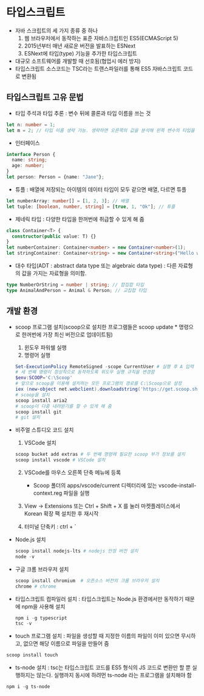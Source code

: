 # 타입스크립트

- 자바 스크립트의 세 가지 종류 중 하나
  1. 웹 브라우저에서 동작하는 표준 자바스크립트인 ES5(ECMAScript 5)
  2. 2015년부터 매년 새로운 버전을 발표하는 ESNext
  3. ESNext에 타입(type) 기능을 추가한 타입스크립트
- 대규모 소프트웨어를 개발할 때 선호됨(협업시 에러 방지)
- 타입스크립트 소스코드는 TSC라는 트랜스파일러를 통해 ES5 자바스크립트 코드로 변환됨

## 타입스크립트 고유 문법

- 타입 주석과 타입 추론 : 변수 뒤에 콜론과 타입 이름을 쓰는 것

```ts
let n: number = 1;
let m = 2; // 타입 이름 생략 가능. 생략하면 오른쪽의 값을 분석해 왼쪽 변수의 타입을 결정함(타입 추론)
```

- 인터페이스

```ts
interface Person {
  name: string;
  age: number;
}
let person: Person = {name: "Jane"};
```

- 튜플 : 배열에 저장되는 아이템의 데이터 타입이 모두 같으면 배열, 다르면 튜플

```ts
let numberArray: number[] = [1, 2, 3]; // 배열
let tuple: [boolean, number, string] = [true, 1, "Ok"]; // 튜플
```

- 제네릭 타입 : 다양한 타입을 한꺼번에 취급할 수 있게 해 줌

```ts
class Container<T> {
  constructor(public value: T) {}
}
let numberContainer: Container<number> = new Container<number>(1);
let stringContainer: Container<string> = new Container<string>("Hello world");
```

- 대수 타입(ADT : abstract data type 또는 algebraic data type) : 다른 자료형의 값을 가지는 자료형을 의미함.

```ts
type NumberOrString = number | string; // 합집합 타입
type AnimalAndPerson = Animal & Person; // 교집합 타입
```

## 개발 환경

- scoop 프로그램 설치(scoop으로 설치한 프로그램들은 scoop update \* 명령으로 한꺼번에 가장 최신 버전으로 업데이트됨)
  1. 윈도우 파워쉘 실행
  2. 명령어 실행
  ```powershell
  Set-ExecutionPolicy RemoteSigned -scope CurrentUser # 실행 후 A 입력
  # 세 번째 명령이 정상적으로 동작하도록 위도우 실행 규칙을 변경함
  $env:SCOOP='C:\Scoop'
  # 앞으로 scoop을 이용해 설치하는 모든 프로그램의 경로를 C:\Scoop으로 설정
  iex (new-object net.webclient).downloadstring('https://get.scoop.sh')
  # scoop을 설치
  scoop install aria2
  # scoop이 다중 내려받기를 할 수 있게 해 줌
  scoop install git
  # git 설치
  ```
- 비주얼 스튜디오 코드 설치

  1. VSCode 설치

  ```powershell
  scoop bucket add extras # 두 번째 명령에 필요한 scoop 부가 정보를 설치
  scoop install vscode # VSCode 설치
  ```

  2. VSCode를 마우스 오른쪽 단축 메뉴에 등록

     - Scoop 폴더의 apps/vscode/current 디렉터리에 있는 vscode-install-context.reg 파일을 실행

  3. View -> Extensions 또는 Ctrl + Shift + X 를 눌러 마켓플레이스에서 Korean 확장 팩 설치한 후 재시작
  4. 터미널 단축키 : ctrl + `

- Node.js 설치

  ```powershell
  scoop install nodejs-lts # nodejs 안정 버전 설치
  node -v
  ```

- 구글 크롬 브라우저 설치
  ```powershell
  scoop install chromium  # 오픈소스 버전의 크롬 브라우저 설치
  chrome # chrome
  ```
- 타입스크립트 컴파일러 설치 : 타입스크립트는 Node.js 환경에서만 동작하기 때문에 npm을 사용해 설치

  ```powershell
  npm i -g typescript
  tsc -v
  ```

- touch 프로그램 설치 : 파일을 생성할 때 지정한 이름의 파일이 이미 있으면 무시하고, 없으면 해당 이름으로 파일을 만들어 줌

```powershell
scoop install touch
```

- ts-node 설치 : tsc는 타입스크립트 코드를 ES5 형식의 JS 코드로 변환만 할 뿐 실행하지는 않는다. 실행까지 동시에 하려먼 ts-node 라는 프로그램을 설치해야 함

```powershell
npm i -g ts-node
```
